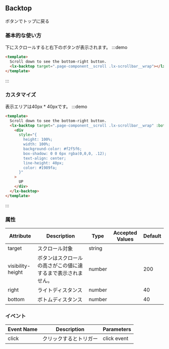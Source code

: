 ## Backtop

ボタンでトップに戻る

### 基本的な使い方

下にスクロールすると右下のボタンが表示されます。
:::demo

```html
<template>
  Scroll down to see the bottom-right button.
  <lx-backtop target=".page-component__scroll .lx-scrollbar__wrap"></lx-backtop>
</template>
```

:::

### カスタマイズ

表示エリアは40px \* 40pxです。
:::demo

```html
<template>
  Scroll down to see the bottom-right button.
  <lx-backtop target=".page-component__scroll .lx-scrollbar__wrap" :bottom="100">
    <div
      style="{
        height: 100%;
        width: 100%;
        background-color: #f2f5f6;
        box-shadow: 0 0 6px rgba(0,0,0, .12);
        text-align: center;
        line-height: 40px;
        color: #1989fa;
      }"
    >
      UP
    </div>
  </lx-backtop>
</template>
```

:::

### 属性

| Attribute         | Description                                                         | Type            | Accepted Values | Default |
| ----------------- | ------------------------------------------------------------------- | --------------- | --------------- | ------- |
| target            | スクロール対象                                                        | string          |                 |         |
| visibility-height | ボタンはスクロールの高さがこの値に達するまで表示されません。                  | number |                 | 200     |
| right             | ライトディスタンス                                                     | number |                 | 40      |
| bottom            | ボトムディスタンス                                                     | number |                 | 40      |

### イベント

| Event Name | Description         | Parameters  |
| ---------- | ------------------- | ----------- |
| click      | クリックするとトリガー  | click event |
